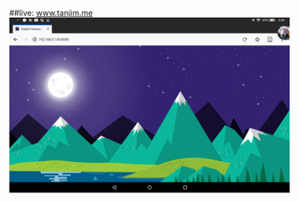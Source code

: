 ##live: www.tanjim.me
![What I want it to be](https://raw.githubusercontent.com/audacioustux/audacioustux.github.com/gh-pages/Screenshot_2018-04-01-02-49-46.png)
